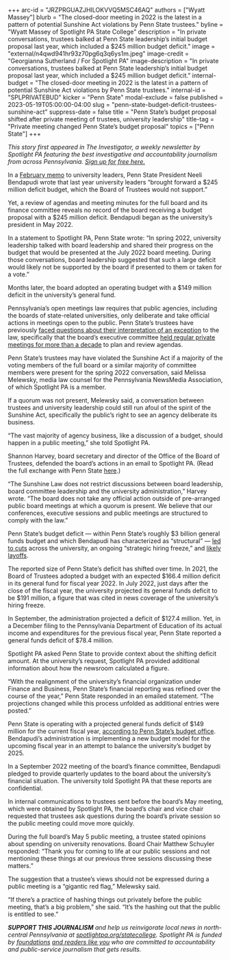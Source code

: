 +++
arc-id = "JRZPRGUAZJHILOKVVQ5MSC46AQ"
authors = ["Wyatt Massey"]
blurb = "The closed-door meeting in 2022 is the latest in a pattern of potential Sunshine Act violations by Penn State trustees."
byline = "Wyatt Massey of Spotlight PA State College"
description = "In private conversations, trustees balked at Penn State leadership’s initial budget proposal last year, which included a $245 million budget deficit."
image = "external/n4qwd941hr93z70pg6q3q6ys1m.jpeg"
image-credit = "Georgianna Sutherland / For Spotlight PA"
image-description = "In private conversations, trustees balked at Penn State leadership’s initial budget proposal last year, which included a $245 million budget deficit."
internal-budget = "The closed-door meeting in 2022 is the latest in a pattern of potential Sunshine Act violations by Penn State trustees."
internal-id = "SPLPRIVATEBUD"
kicker = "Penn State"
modal-exclude = false
published = 2023-05-19T05:00:00-04:00
slug = "penn-state-budget-deficit-trustees-sunshine-act"
suppress-date = false
title = "Penn State’s budget proposal shifted after private meeting of trustees, university leadership"
title-tag = "Private meeting changed Penn State’s budget proposal"
topics = ["Penn State"]
+++

<i>This story first appeared in The Investigator, a weekly newsletter by Spotlight PA featuring the best investigative and accountability journalism from across Pennsylvania. </i><a href="https://www.spotlightpa.org/newsletters"><i>Sign up for free here.</i></a>

In a <a href="https://www.dept.psu.edu/ur/newsdocuments/budget_update_bendapudi_message.pdf">February memo</a> to university leaders, Penn State President Neeli Bendapudi wrote that last year university leaders “brought forward a $245 million deficit budget, which the Board of Trustees would not support.”

Yet, a review of agendas and meeting minutes for the full board and its finance committee reveals no record of the board receiving a budget proposal with a $245 million deficit. Bendapudi began as the university’s president in May 2022.

In a statement to Spotlight PA, Penn State wrote: “In spring 2022, university leadership talked with board leadership and shared their progress on the budget that would be presented at the July 2022 board meeting. During those conversations, board leadership suggested that such a large deficit would likely not be supported by the board if presented to them or taken for a vote.”

Months later, the board adopted an operating budget with a $149 million deficit in the university’s general fund.

<script src="https://www.spotlightpa.org/embed.js" async></script><div data-spl-embed-version="1" data-spl-src="https://www.spotlightpa.org/embeds/newsletter/?cta=Sign%20up%20for%20our%20new%20regional%20newsletter%2C%20%3Cb%3ETalk%20of%20the%20Town%3C%2Fb%3E%2C%20and%20get%20all%20the%20news%20and%20notes%20from%20State%20College%20and%20north-central%20PA.&button=Sign%20Up%20Now&preselect=state_college&eyebrow=DON'T%20MISS%20A%20BEAT"></div>

Pennsylvania’s open meetings law requires that public agencies, including the boards of state-related universities, only deliberate and take official actions in meetings open to the public. Penn State’s trustees have previously <a href="https://www.spotlightpa.org/statecollege/2022/12/penn-state-trustee-secret-meeting-barron-diversity/">faced questions about their interpretation of an exception</a> to the law, specifically that the board’s executive committee <a href="https://www.spotlightpa.org/statecollege/2022/09/penn-state-board-of-trustees-sunshine-act-public-meetings/">held regular private meetings for more than a decade</a> to plan and review agendas.

Penn State’s trustees may have violated the Sunshine Act if a majority of the voting members of the full board or a similar majority of committee members were present for the spring 2022 conversation, said Melissa Melewsky, media law counsel for the Pennsylvania NewsMedia Association, of which Spotlight PA is a member.

If a quorum was not present, Melewsky said, a conversation between trustees and university leadership could still run afoul of the spirit of the Sunshine Act, specifically the public’s right to see an agency deliberate its business.

“The vast majority of agency business, like a discussion of a budget, should happen in a public meeting,” she told Spotlight PA.

Shannon Harvey, board secretary and director of the Office of the Board of Trustees, defended the board’s actions in an email to Spotlight PA. (Read the full exchange with Penn State <a href="https://www.documentcloud.org/documents/23816222-strat-comm-exchange-may-2023">here</a>.)

“The Sunshine Law does not restrict discussions between board leadership, board committee leadership and the university administration,” Harvey wrote. “The board does not take any official action outside of pre-arranged public board meetings at which a quorum is present. We believe that our conferences, executive sessions and public meetings are structured to comply with the law.”

Penn State’s budget deficit — within Penn State’s roughly $3 billion general funds budget and which Bendapudi has characterized as “structural” — <a href="https://www.spotlightpa.org/statecollege/2023/03/penn-state-layoffs-budget-finances-bendapudi/">led to cuts</a> across the university, an ongoing “strategic hiring freeze,” and <a href="https://www.spotlightpa.org/statecollege/2023/05/penn-state-full-time-layoffs-budget-deficit-bendapudi/">likely layoffs</a>.

<script src="https://www.spotlightpa.org/embed.js" async></script><div data-spl-embed-version="1" data-spl-src="https://www.spotlightpa.org/embeds/donate/?eyebrow_text=SPRING%20MEMBER%20DRIVE&teaser_text=Before%20you%20continue...%20This%20vital%20public-service%20journalism%20is%20only%20possible%20with%20your%20support.%20%3Cb%3EMake%20a%20gift%20to%20Spotlight%20PA%20now%20and%20it%20will%20be%20DOUBLED%20as%20part%20of%20our%20Spring%20Member%20Drive.%3C%2Fb%3E&cta_text=GET%20YOUR%20GIFT%20DOUBLED"></div>

The reported size of Penn State’s deficit has shifted over time. In 2021, the Board of Trustees adopted a budget with an expected $166.4 million deficit in its general fund for fiscal year 2022. In July 2022, just days after the close of the fiscal year, the university projected its general funds deficit to be $191 million, a figure that was cited in news coverage of the university’s hiring freeze.

In September, the administration projected a deficit of $127.4 million. Yet, in a December filing to the Pennsylvania Department of Education of its actual income and expenditures for the previous fiscal year, Penn State reported a general funds deficit of $78.4 million.

Spotlight PA asked Penn State to provide context about the shifting deficit amount. At the university’s request, Spotlight PA provided additional information about how the newsroom calculated a figure.

“With the realignment of the university’s financial organization under Finance and Business, Penn State’s financial reporting was refined over the course of the year,” Penn State responded in an emailed statement. “The projections changed while this process unfolded as additional entries were posted.”

Penn State is operating with a projected general funds deficit of $149 million for the current fiscal year, <a href="https://budget.psu.edu/BOTJuly/BoardDocuments%2022-23/2022%20-%2023%20Proposed%20Operating%20Budget.pdf">according to Penn State’s budget office</a>. Bendapudi’s administration is implementing a new budget model for the upcoming fiscal year in an attempt to balance the university’s budget by 2025.

In a September 2022 meeting of the board’s finance committee, Bendapudi pledged to provide quarterly updates to the board about the university’s financial situation. The university told Spotlight PA that these reports are confidential.

<script src="https://www.spotlightpa.org/embed.js" async></script><div data-spl-embed-version="1" data-spl-src="https://www.spotlightpa.org/embeds/tips/?tip_text=Do%20you%20have%20a%20tip%20about%20Penn%20State%3F%20We%20want%20to%20hear%20from%20you."></div>

In internal communications to trustees sent before the board’s May meeting, which were obtained by Spotlight PA, the board’s chair and vice chair requested that trustees ask questions during the board’s private session so the public meeting could move more quickly.

During the full board’s May 5 public meeting, a trustee stated opinions about spending on university renovations. Board Chair Matthew Schuyler responded: “Thank you for coming to life at our public sessions and not mentioning these things at our previous three sessions discussing these matters.”

The suggestion that a trustee’s views should not be expressed during a public meeting is a “gigantic red flag,” Melewsky said.

“If there’s a practice of hashing things out privately before the public meeting, that’s a big problem,” she said. “It’s the hashing out that the public is entitled to see.”

<script src="https://www.spotlightpa.org/embed.js" async></script><div data-spl-embed-version="1" data-spl-src="https://www.spotlightpa.org/embeds/tips/?tip_text=Do%20you%20have%20a%20tip%20about%20Penn%20State%3F%20We%20want%20to%20hear%20from%20you."></div>

<i><b>SUPPORT THIS JOURNALISM</b></i><i> and help us reinvigorate local news in north-central Pennsylvania at </i><a href="https://www.spotlightpa.org/donate?campaign=701Dn000000Ygq1IAC&utm_source=www.spotlightpa.org&utm_medium=statecollege:section&utm_campaign=statecollege:main"><i>spotlightpa.org/statecollege</i></a><i>. Spotlight PA is funded by </i><a href="https://www.spotlightpa.org/support"><i>foundations</i></a><i> </i><a href="https://www.spotlightpa.org/support"><i>and readers like you</i></a><i> who are committed to accountability and public-service journalism that gets results.</i>
